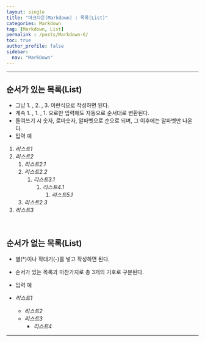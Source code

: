 ```yaml
---
layout: single
title: "마크다운(Markdown) : 목록(List)"
categories: Markdown
tag: [Markdown, List]
permalink : /posts/Markdown-6/
toc: true
author_profile: false
sidebar:
  nav: "MarkDown"
---
```


<hr>

## 순서가 있는 목록(List)

* 그냥 1. , 2. , 3. 이런식으로 작성하면 된다.
* 계속 1. , 1. , 1. 으로만 입력해도 자동으로 순서대로 변환된다.
* 들여쓰기 시 숫자, 로마숫자, 알파벳으로 순으로 되며, 그 이후에는 알파벳만 나온다.
* 입력 예

1. *리스트1*
2. *리스트2*
    1. *리스트2.1*
    1. *리스트2.2*
        1. *리스트3.1*
            1. *리스트4.1*
                1. *리스트5.1*
    1. *리스트2.3*
3. *리스트3* 

<br>
  
## 순서가 없는 목록(List)

* 별(\*)이나 작대기(\-)를 넣고 작성하면 된다.
* 순서가 있는 목록과 마찬가지로 총 3개의 기호로 구분된다.
* 입력 예

* *리스트1*
  *  *리스트2*
    * *리스트3*
      * *리스트4*  
    
<hr>
